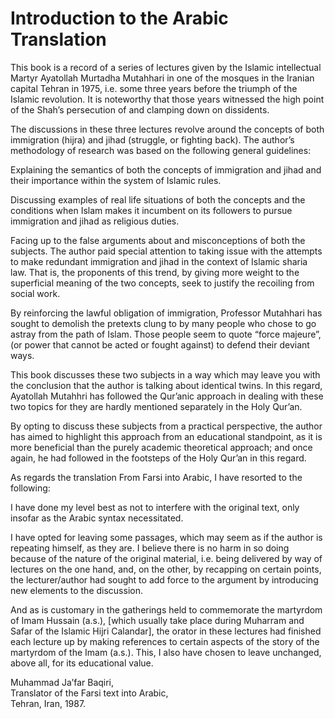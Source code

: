 Introduction to the Arabic Translation
======================================

This book is a record of a series of lectures given by the Islamic
intellectual Martyr Ayatollah Murtadha Mutahhari in one of the mosques
in the Iranian capital Tehran in 1975, i.e. some three years before the
triumph of the Islamic revolution. It is noteworthy that those years
witnessed the high point of the Shah’s persecution of and clamping down
on dissidents.

The discussions in these three lectures revolve around the concepts of
both immigration (hijra) and jihad (struggle, or fighting back). The
author’s methodology of research was based on the following general
guidelines:

Explaining the semantics of both the concepts of immigration and jihad
and their importance within the system of Islamic rules.

Discussing examples of real life situations of both the concepts and the
conditions when Islam makes it incumbent on its followers to pursue
immigration and jihad as religious duties.

Facing up to the false arguments about and misconceptions of both the
subjects. The author paid special attention to taking issue with the
attempts to make redundant immigration and jihad in the context of
Islamic sharia law. That is, the proponents of this trend, by giving
more weight to the superficial meaning of the two concepts, seek to
justify the recoiling from social work.

By reinforcing the lawful obligation of immigration, Professor Mutahhari
has sought to demolish the pretexts clung to by many people who chose to
go astray from the path of Islam. Those people seem to quote “force
majeure”, (or power that cannot be acted or fought against) to defend
their deviant ways.

This book discusses these two subjects in a way which may leave you with
the conclusion that the author is talking about identical twins. In this
regard, Ayatollah Mutahhri has followed the Qur’anic approach in dealing
with these two topics for they are hardly mentioned separately in the
Holy Qur’an.

By opting to discuss these subjects from a practical perspective, the
author has aimed to highlight this approach from an educational
standpoint, as it is more beneficial than the purely academic
theoretical approach; and once again, he had followed in the footsteps
of the Holy Qur’an in this regard.

As regards the translation From Farsi into Arabic, I have resorted to
the following:

I have done my level best as not to interfere with the original text,
only insofar as the Arabic syntax necessitated.

I have opted for leaving some passages, which may seem as if the author
is repeating himself, as they are. I believe there is no harm in so
doing because of the nature of the original material, i.e. being
delivered by way of lectures on the one hand, and, on the other, by
recapping on certain points, the lecturer/author had sought to add force
to the argument by introducing new elements to the discussion.

And as is customary in the gatherings held to commemorate the martyrdom
of Imam Hussain (a.s.), [which usually take place during Muharram and
Safar of the Islamic Hijri Calandar], the orator in these lectures had
finished each lecture up by making references to certain aspects of the
story of the martyrdom of the Imam (a.s.). This, I also have chosen to
leave unchanged, above all, for its educational value.

Muhammad Ja’far Baqiri,  
 Translator of the Farsi text into Arabic,  
 Tehran, Iran, 1987.



